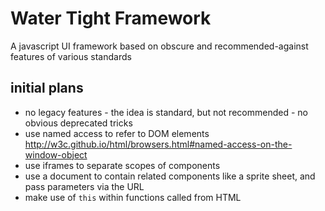 # Water Tight Framework

A javascript UI framework based on obscure and recommended-against features of various standards

## initial plans

* no legacy features - the idea is standard, but not recommended - no obvious deprecated tricks
* use named access to refer to DOM elements http://w3c.github.io/html/browsers.html#named-access-on-the-window-object
* use iframes to separate scopes of components
* use a document to contain related components like a sprite sheet, and pass parameters via the URL
* make use of `this` within functions called from HTML
